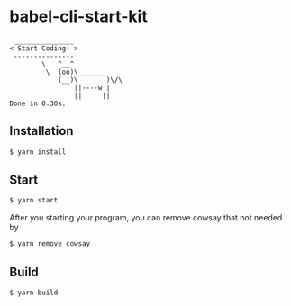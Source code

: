 # babel-cli-start-kit

```text
 _______________
< Start Coding! >
 ---------------
        \   ^__^
         \  (oo)\_______
            (__)\       )\/\
                ||----w |
                ||     ||
Done in 0.30s.

```

## Installation
```sh
$ yarn install
```

## Start
```sh
$ yarn start
```

After you starting your program, you can remove cowsay that not needed by

```sh
$ yarn remove cowsay
```

## Build
```sh
$ yarn build
```
